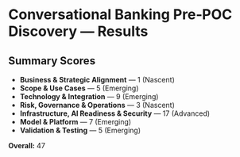 # Conversational Banking Pre‑POC Discovery — Results

## Summary Scores
- **Business & Strategic Alignment** — 1 (Nascent)
- **Scope & Use Cases** — 5 (Emerging)
- **Technology & Integration** — 9 (Emerging)
- **Risk, Governance & Operations** — 3 (Nascent)
- **Infrastructure, AI Readiness & Security** — 17 (Advanced)
- **Model & Platform** — 7 (Emerging)
- **Validation & Testing** — 5 (Emerging)

**Overall:** 47
